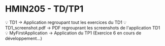 # HMIN205 - TD/TP1

:bulb: TD1 &rarr; Application regroupant tout les exercices du TD1
:bulb: TD1_screenshot.pdf &rarr; PDF regrouprant les screenshots de l'application TD1
:bulb: MyFirstApplication &rarr; Application du TP1 (Exercice 6 en cours de développement...)
